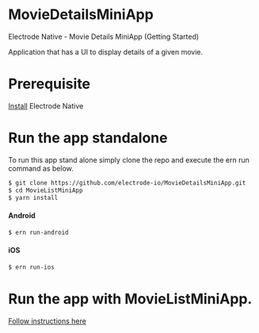# MovieDetailsMiniApp
Electrode Native - Movie Details MiniApp (Getting Started)

Application that has a UI to display details of a given movie.

# Prerequisite

[Install](https://www.gitbook.com/book/electrode/electrode-native/details) Electrode Native

# Run the app standalone
To run this app stand alone simply clone the repo and execute the ern run command as below.

```bash
$ git clone https://github.com/electrode-io/MovieDetailsMiniApp.git
$ cd MovieListMiniApp
$ yarn install
```

#### Android

```bash
$ ern run-android
```

#### iOS

```bash
$ ern run-ios
```


# Run the app with MovieListMiniApp.

 [Follow instructions here](https://github.com/electrode-io/MovieListMiniApp#run-the-app-with-moviedetailsminiapp)